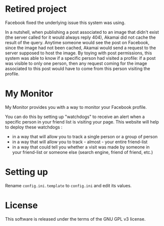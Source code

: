Retired project
======
Facebook fixed the underlying issue this system was using.

In a nutshell, when publishing a post associated to an image that didn't exist (the server called for it would always reply 404), Akamai did not cache the result of the query. Anytime someone would see the post on Facebook, since the image had not been cached, Akamai would send a request to the server supposed to host the image. By toying with post permissions, this system was able to know if a specific person had visited a profile: if a post was visible to only one person, then any request coming for the image associated to this post would have to come from this person visiting the profile.

My Monitor
======

My Monitor provides you with a way to monitor your Facebook profile. 

You can do this by setting up "watchdogs" to receive an alert when a specific person in your friend list is visiting your page. This website will help to deploy these watchdogs :
- in a way that will allow you to track a single person or a group of person
- in a way that will allow you to track - almost - your entire friend-list
- in a way that could tell you whether a visit was made by someone in your friend-list or someone else (search engine, friend of friend, etc.)

Setting up
==========
Rename ``config.ini.template`` to ``config.ini`` and edit its values. 

License
=======
This software is released under the terms of the GNU GPL v3 license.
